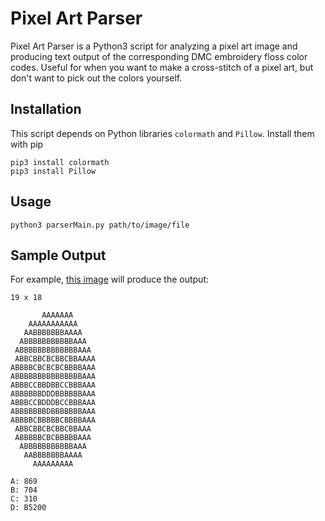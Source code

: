 # Pixel Art Parser

Pixel Art Parser is a Python3 script for analyzing a pixel art image and producing text output of the corresponding DMC embroidery floss color codes. Useful for when you want to make a cross-stitch of a pixel art, but don't want to pick out the colors yourself.

## Installation
This script depends on Python libraries `colormath` and `Pillow`. Install them with pip
```
pip3 install colormath
pip3 install Pillow
```

## Usage
```
python3 parserMain.py path/to/image/file
```

## Sample Output
For example, [this image](kiwi.png) will produce the output:
```
19 x 18

       AAAAAAA     
    AAAAAAAAAAA    
   AABBBBBBBAAAA   
  ABBBBBBBBBBBAAA  
 ABBBBBBBBBBBBBAAA 
 ABBCBBCBCBBCBBAAAA
ABBBBCBCBCBCBBBBAAA
ABBBBBBBBBBBBBBBAAA
ABBBCCBBDBBCCBBBAAA
ABBBBBBDDDBBBBBBAAA
ABBBCCBDDDBCCBBBAAA
ABBBBBBBDBBBBBBBAAA
ABBBBCBBBBBCBBBBAAA
 ABBCBBCBCBBCBBAAA 
 ABBBBBCBCBBBBBAAA 
  ABBBBBBBBBBBAAA  
   AABBBBBBBAAAA   
     AAAAAAAAA     

A: 869
B: 704
C: 310
D: B5200
```
